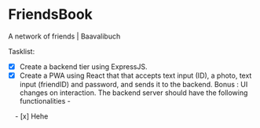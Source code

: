 # FriendsBook
A network of friends | Baavalibuch

Tasklist:

- [x] Create a backend tier using ExpressJS.
- [x] Create a PWA using React that that accepts text input (ID), a photo, text input (friendID) and password, and sends it to the backend. Bonus : UI changes on interaction.
 The backend server should have the following functionalities -

&emsp;- [x] Hehe
